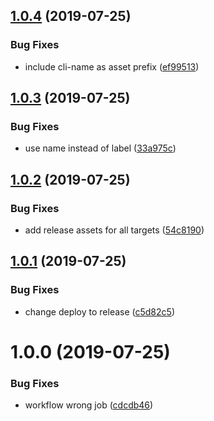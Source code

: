 ## [1.0.4](https://github.com/bittrd/feo/compare/v1.0.3...v1.0.4) (2019-07-25)


### Bug Fixes

* include cli-name as asset prefix ([ef99513](https://github.com/bittrd/feo/commit/ef99513))

## [1.0.3](https://github.com/bittrd/feo/compare/v1.0.2...v1.0.3) (2019-07-25)


### Bug Fixes

* use name instead of label ([33a975c](https://github.com/bittrd/feo/commit/33a975c))

## [1.0.2](https://github.com/bittrd/feo/compare/v1.0.1...v1.0.2) (2019-07-25)


### Bug Fixes

* add release assets for all targets ([54c8190](https://github.com/bittrd/feo/commit/54c8190))

## [1.0.1](https://github.com/bittrd/feo/compare/v1.0.0...v1.0.1) (2019-07-25)


### Bug Fixes

* change deploy to release ([c5d82c5](https://github.com/bittrd/feo/commit/c5d82c5))

# 1.0.0 (2019-07-25)


### Bug Fixes

* workflow wrong job ([cdcdb46](https://github.com/rdaniels6813/feo/commit/cdcdb46))
